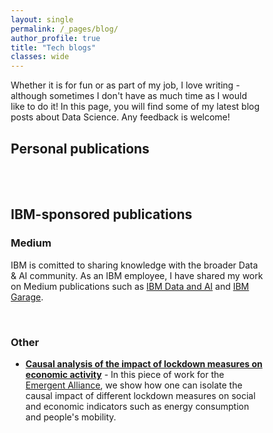 ```yaml
---
layout: single
permalink: /_pages/blog/
author_profile: true
title: "Tech blogs"
classes: wide
---
```


<style>

  @import "compass/css3";

  /* Some vars */
  $background-color: hsl(50, 5, 97);
  $black: hsl(200, 40, 10);
  $white: $background-color;
  $base-font-size: 2.4em;
  $base-line-height: 1.5em;

  .ludwig {
  position: relative;
  padding-left: 1em;
  border-left: 0.2em solid lighten($black, 40%);
  font-family: 'Roboto', serif;
  font-size: $base-font-size;
  line-height: $base-line-height;
  font-weight: 100;
  &:before, &:after {
      content: '\201C';
      font-family: 'Sanchez';
      color: lighten($black, 40%);
   }
   &:after {
      content: '\201D';
   }
  }

.column {
  align-content:center;
  float: left;
  width: 20%;
  height: 100%;
}

.column_home {
  align-content:center;
  float: left;
  width: 20%;
  height: 100%;
}


.center_text {
  align-content:center;
  width: 20%;
  vertical-align: middle;
  text-align:justify;
  text-align-last: center;
}

.left-col {
  align-content:center;
  text-align: center;
}

/* Clear floats after the columns */
.row:after {
  content: "";
  display: table;
  clear: both;
}

* {
  box-sizing: border-box;
}

i {
  font-size: 0.4em;
}


#right-col {
  align-content:center;
  text-align: center;
}
</style>

Whether it is for fun or as part of my job, I love writing - although sometimes I don't have as much time as I would like to do it! In this page, you will find some of my latest blog posts about Data Science. Any feedback is welcome!

## Personal publications
<br>
<div id="medium-widget"></div>
<script src="https://medium-widget.pixelpoint.io/widget.js"></script>
<script>MediumWidget.Init({renderTo: '#medium-widget', params: {"resource":"https://medium.com/@acorralescano","postsPerLine":1,"limit":10,"picture":"big","fields":["description","author","claps","publishAt"],"ratio":"landscape"}})</script>
<br>

## IBM-sponsored publications
### Medium
IBM is comitted to sharing knowledge with the broader Data & AI community. As an IBM employee, I have shared my work on Medium publications such as [IBM Data and AI](https://medium.com/ibm-data-ai) and [IBM Garage](https://medium.com/ibm-garage).
<br>
<div id="medium-widget2"></div>
<script src="https://medium-widget.pixelpoint.io/widget.js"></script>
<script>MediumWidget.Init({renderTo: '#medium-widget2', params: {"resource":"https://medium.com/@alvaro.corrales.cano","postsPerLine":1,"limit":10,"picture":"big","fields":["description","author","claps","publishAt"],"ratio":"landscape"}})</script>
<br>

### Other
- [**Causal analysis of the impact of lockdown measures on economic activity**](https://emergentalliance.org/causal-analysis-of-the-impact-of-lockdown-measures-on-economic-activity/) - In this piece of work for the [Emergent Alliance](https://emergentalliance.org/), we show how one can isolate the causal impact of different lockdown measures on social and economic indicators such as energy consumption and people's mobility.  
